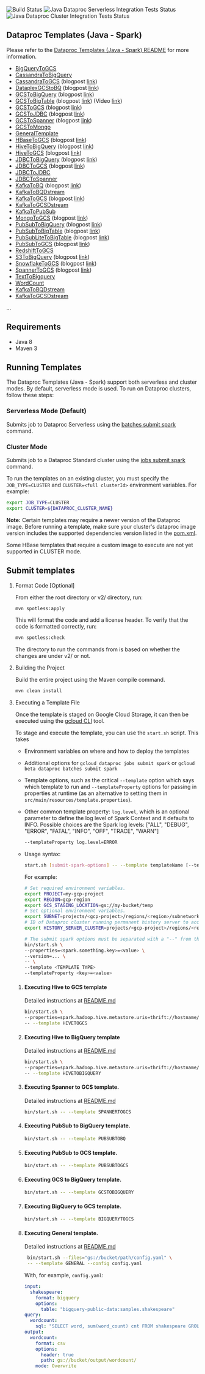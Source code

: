 ![Build Status](https://dataproctemplatesci.com/buildStatus/icon?job=dataproc-templates-build%2Fbuild-job-java&&subject=build-java)
![Java Dataproc Serverless Integration Tests Status](https://dataproctemplatesci.com/buildStatus/icon?job=dataproc-templates-build%2Fintegration-tests-java&&subject=java-serverless-integration-tests)
![Java Dataproc Cluster Integration Tests Status](https://dataproctemplatesci.com/buildStatus/icon?job=dataproc-templates-build%2Fcluster-integration-tests-java&&subject=java-cluster-integration-tests)

## Dataproc Templates (Java - Spark)
Please refer to the [Dataproc Templates (Java - Spark) README](java/README.md) for more information.

* [BigQueryToGCS](src/main/java/com/google/cloud/dataproc/templates/bigquery#BigQuery-To-GCS)
* [CassandraToBigQuery](src/main/java/com/google/cloud/dataproc/templates/databases#executing-cassandra-to-bigquery-template)
* [CassandraToGCS](src/main/java/com/google/cloud/dataproc/templates/databases#executing-cassandra-to-gcs-template) (blogpost [link](https://medium.com/google-cloud/migrate-data-from-cassandra-to-gcs-using-java-and-dataproc-serverless-5358ef498f6b))
* [DataplexGCStoBQ](/java/src/main//java/com/google/cloud/dataproc/templates/dataplex#dataplex-gcs-to-bigquery) (blogpost [link](https://medium.com/google-cloud/using-dataproc-serverless-to-migrate-your-dataplex-gcs-data-to-bigquery-1e47bc8de74c))
* [GCSToBigQuery](/java/src/main/java/com/google/cloud/dataproc/templates/gcs#1-gcs-to-bigquery) (blogpost [link](https://medium.com/google-cloud/importing-data-from-gcs-to-bigquery-via-spark-bq-connector-using-dataproc-serverless-25e29f84888d))
* [GCSToBigTable](/java/src/main/java/com/google/cloud/dataproc/templates/gcs#2-gcs-to-bigtable) (blogpost [link](https://medium.com/google-cloud/load-data-from-gcs-to-bigtable-using-gcp-dataproc-serverless-5c43d773e615)) (Video [link](https://www.youtube.com/watch?v=JwO72i2nVPU))
* [GCSToGCS](/java/src/main/java/com/google/cloud/dataproc/templates/gcs#5-gcs-to-gcs) (blogpost [link](https://medium.com/@ankuljain/migrate-gcs-to-gcs-using-dataproc-serverless-3b7b0f6ad6b9))
* [GCSToJDBC](/java/src/main/java/com/google/cloud/dataproc/templates/gcs#4-gcs-to-jdbc) (blogpost [link](https://medium.com/google-cloud/importing-data-from-gcs-to-databases-via-jdbc-using-dataproc-serverless-7ed75eab93ba))
* [GCSToSpanner](/java/src/main/java/com/google/cloud/dataproc/templates/gcs#3-gcs-to-spanner) (blogpost [link](https://medium.com/google-cloud/fast-export-large-database-tables-using-gcp-serverless-dataproc-spark-bb32b1260268))
* [GCSToMongo](/java/src/main/java/com/google/cloud/dataproc/templates/gcs#6-gcs-to-mongo)
* [GeneralTemplate](/java/src/main/java/com/google/cloud/dataproc/templates/general)
* [HBaseToGCS](/java/src/main/java/com/google/cloud/dataproc/templates/hbase#1-hbase-to-gcs) (blogpost [link](https://medium.com/google-cloud/using-dataproc-serverless-to-migrate-your-hbase-data-to-gcs-bf1ccf4ab945))
* [HiveToBigQuery](/java/src/main/java/com/google/cloud/dataproc/templates/hive#1-hive-to-bigquery) (blogpost [link](https://medium.com/google-cloud/using-dataproc-serverless-to-migrate-your-hive-data-to-bigquery-8e2d4fcd1c24))
* [HiveToGCS](/java/src/main/java/com/google/cloud/dataproc/templates/hive#2-hive-to-gcs) (blogpost [link](https://medium.com/@nehamodgil_21070/processing-and-migrating-large-data-tables-from-hive-to-gcs-using-java-and-dataproc-serverless-b6dbbae61c5d))
* [JDBCToBigQuery](/java/src/main/java/com/google/cloud/dataproc/templates/jdbc#1-jdbc-to-bigquery) (blogpost [link](https://medium.com/@sjlva/java-fast-export-large-database-tables-using-gcp-serverless-dataproc-fe6ffffe28b5))
* [JDBCToGCS](/java/src/main/java/com/google/cloud/dataproc/templates/jdbc#2-jdbc-to-gcs) (blogpost [link](https://medium.com/google-cloud/fast-export-large-database-tables-using-gcp-serverless-dataproc-spark-bb32b1260268))
* [JDBCToJDBC](/java/src/main/java/com/google/cloud/dataproc/templates/jdbc#3-jdbc-to-jdbc)
* [JDBCToSpanner](/java/src/main/java/com/google/cloud/dataproc/templates/jdbc#4-jdbc-to-spanner)
* [KafkaToBQ](/java/src/main/java/com/google/cloud/dataproc/templates/kafka#1-kafka-to-bigquery) (blogpost [link](https://medium.com/google-cloud/export-data-from-apache-kafka-to-bigquery-using-dataproc-serverless-4a666535117c))
* [KafkaToBQDstream](/java/src/main/java/com/google/cloud/dataproc/templates/kafka#4-kafka-to-bq-via-spark-direct-stream)
* [KafkaToGCS](/java/src/main/java/com/google/cloud/dataproc/templates/kafka#2-kafka-to-gcs) (blogpost [link](https://medium.com/@pniralakeri/importing-data-from-kafka-to-gcs-using-dataproc-serverless-38e449d559f9))
* [KafkaToGCSDstream](/java/src/main/java/com/google/cloud/dataproc/templates/kafka#5-kafka-to-gcs-via-spark-direct-stream)
* [KafkaToPubSub](/java/src/main/java/com/google/cloud/dataproc/templates/kafka/README.md#3-kafka-to-pubsub)
* [MongoToGCS](/java/src/main/java/com/google/cloud/dataproc/templates/databases#executing-mongo-to-gcs-template) (blogpost [link](https://medium.com/google-cloud/migrating-data-from-mongo-to-gcs-using-java-and-dataproc-serverless-template-390500481804))
* [PubSubToBigQuery](/java/src/main/java/com/google/cloud/dataproc/templates/pubsub#1-pubsub-to-bigquery) (blogpost [link](https://medium.com/google-cloud/from-pub-sub-to-bigquery-streaming-data-in-near-real-time-b550aeff595d))
* [PubSubToBigTable](/java/src/main/java/com/google/cloud/dataproc/templates/pubsub#1-pubsub-to-bigtable) (blogpost [link](https://medium.com/google-cloud/stream-data-from-pub-sub-to-bigtable-using-dataproc-serverless-3142c1bcc22a))
* [PubSubLiteToBigTable](/java/src/main/java/com/google/cloud/dataproc/templates/pubsublite#1-pubsublite-to-bigtable) (blogpost [link](https://medium.com/google-cloud/stream-data-from-pub-sub-lite-to-bigtable-using-dataproc-serverless-2c8816f40581))
* [PubSubToGCS](/java/src/main/java/com/google/cloud/dataproc/templates/pubsub/README.md#2-pubsub-to-gcs) (blogpost [link](https://medium.com/google-cloud/stream-data-from-pub-sub-to-cloud-storage-using-dataproc-serverless-7a1e4823926e))
* [RedshiftToGCS](/java/src/main/java/com/google/cloud/dataproc/templates/databases#executing-redshift-to-gcs-template)
* [S3ToBigQuery](/java/src/main/java/com/google/cloud/dataproc/templates/s3#1-s3-to-bigquery) (blogpost [link](https://medium.com/google-cloud/export-data-from-aws-s3-to-bigquery-using-dataproc-serverless-6dc7a9952fc4))
* [SnowflakeToGCS](/java/src/main/java/com/google/cloud/dataproc/templates/snowflake#1-snowflake-to-gcs) (blogpost [link](https://medium.com/google-cloud/export-snowflake-query-results-to-gcs-using-dataproc-serverless-3d68f5a01ca9))
* [SpannerToGCS](/java/src/main/java/com/google/cloud/dataproc/templates/databases#executing-spanner-to-gcs-template) (blogpost [link](https://medium.com/google-cloud/cloud-spanner-export-query-results-using-dataproc-serverless-6f2f65b583a4))
* [TextToBigquery](/java/src/main/java/com/google/cloud/dataproc/templates/gcs#7-text-to-bigquery)
* [WordCount](/java/src/main/java/com/google/cloud/dataproc/templates/word/WordCount.java)
* [KafkaToBQDstream](/java/src/main/java/com/google/cloud/dataproc/templates/kafka#4-kafka-to-bq-via-spark-direct-stream)
* [KafkaToGCSDstream](/java/src/main/java/com/google/cloud/dataproc/templates/kafka#5-kafka-to-gcs-via-spark-direct-stream)

...

## Requirements

* Java 8
* Maven 3

## Running Templates

The Dataproc Templates (Java - Spark) support both serverless and cluster modes. By default, serverless mode is used. To run on Dataproc clusters, follow these steps:

### Serverless Mode (Default)

Submits job to Dataproc Serverless using the [batches submit spark](https://cloud.google.com/sdk/gcloud/reference/dataproc/batches/submit/spark) command.

### Cluster Mode

Submits job to a Dataproc Standard cluster using the [jobs submit spark](https://cloud.google.com/sdk/gcloud/reference/dataproc/jobs/submit/spark) command.

To run the templates on an existing cluster, you must specify the `JOB_TYPE=CLUSTER` and `CLUSTER=<full clusterId>` environment variables. For example:

```sh
export JOB_TYPE=CLUSTER
export CLUSTER=${DATAPROC_CLUSTER_NAME}
```

**Note:** Certain templates may require a newer version of the Dataproc image. Before running a template, make sure your cluster's dataproc image version includes the supported dependencies version listed in the [pom.xml](pom.xml).

Some HBase templates that require a custom image to execute are not yet supported in CLUSTER mode.

## Submit templates

1) Format Code [Optional]

   From either the root directory or v2/ directory, run:

    ```sh
    mvn spotless:apply
    ```

   This will format the code and add a license header. To verify that the code is
   formatted correctly, run:

    ```sh
    mvn spotless:check
    ```

   The directory to run the commands from is based on whether the changes are under v2/ or not.

2. Building the Project

    Build the entire project using the Maven compile command.

    ```sh
    mvn clean install
    ```

3. Executing a Template File

    Once the template is staged on Google Cloud Storage, it can then be
    executed using the [gcloud CLI](https://cloud.google.com/sdk/gcloud/reference/dataproc/jobs)
    tool.

    To stage and execute the template, you can use the `start.sh` script. This takes
    * Environment variables on where and how to deploy the templates
    * Additional options for `gcloud dataproc jobs submit spark` or `gcloud beta dataproc batches submit spark`
    * Template options, such as the critical `--template` option which says which template to run and
      `--templateProperty` options for passing in properties at runtime (as an alternative to setting
      them in `src/main/resources/template.properties`).
    * Other common template property: `log.level`, which is an optional parameter to define the log level of Spark Context and it defaults to INFO. Possible choices are the Spark log levels: ["ALL", "DEBUG", "ERROR", "FATAL", "INFO", "OFF", "TRACE", "WARN"]
      ```sh
      --templateProperty log.level=ERROR
      ```

    * Usage syntax:
        ```sh
        start.sh [submit-spark-options] -- --template templateName [--templateProperty key=value] [extra-template-options]
        ```

        For example:
        ```sh
        # Set required environment variables.
        export PROJECT=my-gcp-project
        export REGION=gcp-region
        export GCS_STAGING_LOCATION=gs://my-bucket/temp
        # Set optional environment variables.
        export SUBNET=projects/<gcp-project>/regions/<region>/subnetworks/test-subnet1
        # ID of Dataproc cluster running permanent history server to access historic logs.
        export HISTORY_SERVER_CLUSTER=projects/<gcp-project>/regions/<region>/clusters/<cluster>

        # The submit spark options must be separated with a "--" from the template options
        bin/start.sh \
        --properties=<spark.something.key>=<value> \
        --version=... \
        -- \
        --template <TEMPLATE TYPE>
        --templateProperty <key>=<value>
        ```

    1. #### Executing Hive to GCS template
        Detailed instructions at [README.md](src/main/java/com/google/cloud/dataproc/templates/hive/README.md)
        ```sh
        bin/start.sh \
        --properties=spark.hadoop.hive.metastore.uris=thrift://hostname/ip:9083
        -- --template HIVETOGCS
        ```

    1. #### Executing Hive to BigQuery template
        Detailed instructions at [README.md](src/main/java/com/google/cloud/dataproc/templates/hive/README.md)
        ```sh
        bin/start.sh \
        --properties=spark.hadoop.hive.metastore.uris=thrift://hostname/ip:9083 \
        -- --template HIVETOBIGQUERY
        ```

    1. #### Executing Spanner to GCS template.
        Detailed instructions at [README.md](src/main/java/com/google/cloud/dataproc/templates/databases/README.md)
        ```sh
        bin/start.sh -- --template SPANNERTOGCS
        ```

    1. #### Executing PubSub to BigQuery template.
        ```sh
        bin/start.sh -- --template PUBSUBTOBQ
        ```

   1. #### Executing PubSub to GCS template.
       ```sh
       bin/start.sh -- --template PUBSUBTOGCS
       ```

    1. #### Executing GCS to BigQuery template.
        ```sh
        bin/start.sh -- --template GCSTOBIGQUERY
        ```

   1. #### Executing BigQuery to GCS template.
       ```sh
       bin/start.sh -- --template BIGQUERYTOGCS
       ```

    1. #### Executing General template.
       Detailed instructions at [README.md](src/main/java/com/google/cloud/dataproc/templates/general/README.md)
       ```sh
        bin/start.sh --files="gs://bucket/path/config.yaml" \
        -- --template GENERAL --config config.yaml
        ```
        With, for example, `config.yaml`:
        ```yaml
        input:
          shakespeare:
            format: bigquery
            options:
              table: "bigquery-public-data:samples.shakespeare"
        query:
          wordcount:
            sql: "SELECT word, sum(word_count) cnt FROM shakespeare GROUP by word ORDER BY cnt DESC"
        output:
          wordcount:
            format: csv
            options:
              header: true
              path: gs://bucket/output/wordcount/
            mode: Overwrite
        ```
